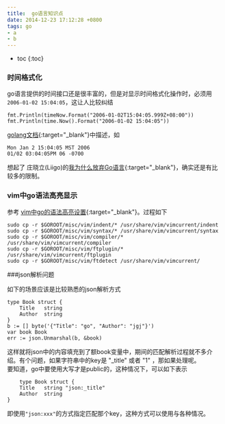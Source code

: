 ```yaml
---
title:  go语言知识点
date: 2014-12-23 17:12:28 +0800
tags: go
- a
- b
---
```


* toc 
{:toc}

### 时间格式化

go语言提供的时间接口还是很丰富的，但是对显示时间格式化操作时，必须用 `2006-01-02 15:04:05`，这让人比较纠结

    fmt.Println(timeNow.Format("2006-01-02T15:04:05.999Z+08:00"))
    fmt.Println(time.Now().Format("2006-01-02 15:04:05"))

[golang文档](http://golang.org/pkg/time/){:target="_blank"}中描述，如

    Mon Jan 2 15:04:05 MST 2006
    01/02 03:04:05PM 06 -0700
    
想起了 庄晓立(Liigo)的[我为什么放弃Go语言](http://blog.csdn.net/liigo/article/details/23699459){:target="_blank"}，确实还是有比较多的限制。

### vim中go语法高亮显示

参考 [vim中go的语法高亮设置](http://www.tuicool.com/articles/nmqaMbq){:target="_blank"}。过程如下

    sudo cp -r $GOROOT/misc/vim/indent/* /usr/share/vim/vimcurrent/indent
    sudo cp -r $GOROOT/misc/vim/syntax/* /usr/share/vim/vimcurrent/syntax
    sudo cp -r $GOROOT/misc/vim/compiler/* /usr/share/vim/vimcurrent/compiler
    sudo cp -r $GOROOT/misc/vim/ftplugin/* /usr/share/vim/vimcurrent/ftplugin
    sudo cp -r $GOROOT/misc/vim/ftdetect /usr/share/vim/vimcurrent/

###json解析问题

如下的场景应该是比较熟悉的json解析方式
    
    type Book struct {
        Title   string
        Author  string
    }
    b := [] byte('{"Title": "go", "Author": "jgj"}')
    var book Book
    err := json.Unmarshal(b, &book)
    
这样就将json中的内容填充到了额book变量中，期间的匹配解析过程就不多介绍。有个问题，如果字符串中的key是 "_title" 或者 "1" ，那如果处理呢。  
要知道，go中要使用大写才是public的，这种情况下，可以如下表示

        type Book struct {
        Title   string "json:_title"
        Author  string
    }
    
即使用`"json:xxx"`的方式指定匹配那个key，这种方式可以使用与各种情况。       
